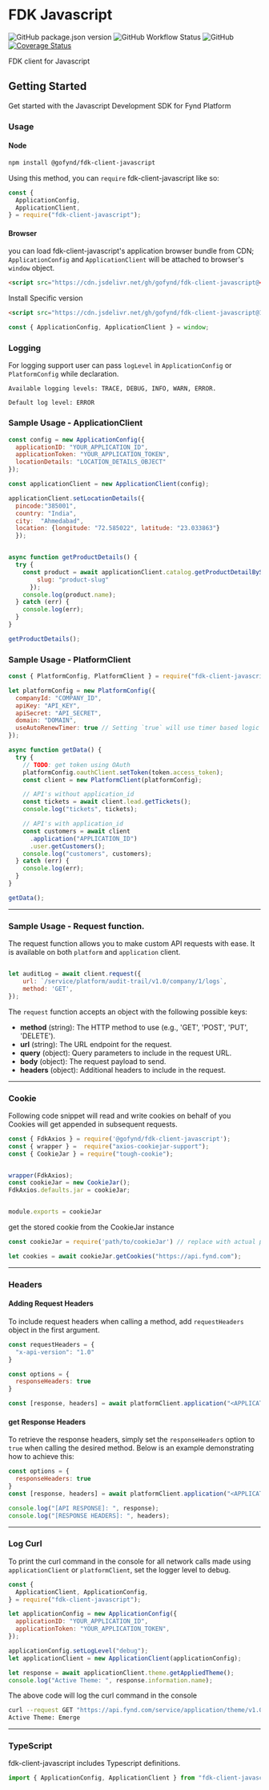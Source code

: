 # FDK Javascript

![GitHub package.json version](https://img.shields.io/github/package-json/v/gofynd/fdk-client-javascript?style=plastic)
![GitHub Workflow Status](https://img.shields.io/github/workflow/status/gofynd/fdk-client-javascript/Node.js%20CI?style=plastic)
![GitHub](https://img.shields.io/github/license/gofynd/fdk-client-javascript?style=plastic)
[![Coverage Status](https://coveralls.io/repos/github/gofynd/fdk-client-javascript/badge.svg)](https://coveralls.io/github/gofynd/fdk-client-javascript)

FDK client for Javascript

## Getting Started

Get started with the Javascript Development SDK for Fynd Platform

### Usage

#### Node

```bash
npm install @gofynd/fdk-client-javascript
```

Using this method, you can `require` fdk-client-javascript like so:

```js
const {
  ApplicationConfig,
  ApplicationClient,
} = require("fdk-client-javascript");
```

#### Browser

you can load fdk-client-javascript's application browser bundle from CDN; `ApplicationConfig` and `ApplicationClient` will be attached to browser's `window` object.

```html
<script src="https://cdn.jsdelivr.net/gh/gofynd/fdk-client-javascript@<version>/dist/application.js"></script>
```

Install Specific version

```html
<script src="https://cdn.jsdelivr.net/gh/gofynd/fdk-client-javascript@1.1.0/dist/application.js"></script>
```

```js
const { ApplicationConfig, ApplicationClient } = window;
```

### Logging

For logging support user can pass `logLevel` in `ApplicationConfig` or `PlatformConfig` while declaration.

```
Available logging levels: TRACE, DEBUG, INFO, WARN, ERROR.

Default log level: ERROR
```

### Sample Usage - ApplicationClient

```javascript
const config = new ApplicationConfig({
  applicationID: "YOUR_APPLICATION_ID",
  applicationToken: "YOUR_APPLICATION_TOKEN",
  locationDetails: "LOCATION_DETAILS_OBJECT"
});

const applicationClient = new ApplicationClient(config);

applicationClient.setLocationDetails({ 
  pincode:"385001",
  country: "India",
  city:  "Ahmedabad",
  location: {longitude: "72.585022", latitude: "23.033863"}
  });


async function getProductDetails() {
  try {
    const product = await applicationClient.catalog.getProductDetailBySlug({
        slug: "product-slug"
      });
    console.log(product.name);
  } catch (err) {
    console.log(err);
  }
}

getProductDetails();
```

### Sample Usage - PlatformClient

```javascript
const { PlatformConfig, PlatformClient } = require("fdk-client-javascript");

let platformConfig = new PlatformConfig({
  companyId: "COMPANY_ID",
  apiKey: "API_KEY", 
  apiSecret: "API_SECRET", 
  domain: "DOMAIN",
  useAutoRenewTimer: true // Setting `true` will use timer based logic to refresh the access token. With `false` will issue refresh token just before any api call when it is expired. 
});

async function getData() {
  try {
    // TODO: get token using OAuth
    platformConfig.oauthClient.setToken(token.access_token);
    const client = new PlatformClient(platformConfig);

    // API's without application_id
    const tickets = await client.lead.getTickets();
    console.log("tickets", tickets);

    // API's with application_id
    const customers = await client
      .application("APPLICATION_ID")
      .user.getCustomers();
    console.log("customers", customers);
  } catch (err) {
    console.log(err);
  }
}

getData();
```

---

### Sample Usage - Request function.
 
The request function allows you to make custom API requests with ease. It is available on both `platform` and `application` client.

```javascript

let auditLog = await client.request({
    url: `/service/platform/audit-trail/v1.0/company/1/logs`,
    method: 'GET',
});

```

The `request` function accepts an object with the following possible keys:

- **method** (string): The HTTP method to use (e.g., 'GET', 'POST', 'PUT', 'DELETE').
- **url** (string): The URL endpoint for the request.
- **query** (object): Query parameters to include in the request URL. 
- **body** (object): The request payload to send. 
- **headers** (object): Additional headers to include in the request. 

---

### Cookie

Following code snippet will read and write cookies on behalf of you <br />
Cookies will get appended in subsequent requests.

```javascript
const { FdkAxios } = require('@gofynd/fdk-client-javascript');
const { wrapper } =  require("axios-cookiejar-support");
const { CookieJar } = require("tough-cookie");


wrapper(FdkAxios);
const cookieJar = new CookieJar();
FdkAxios.defaults.jar = cookieJar;


module.exports = cookieJar
```

get the stored cookie from the CookieJar instance

```javascript
const cookieJar = require('path/to/cookieJar') // replace with actual path

let cookies = await cookieJar.getCookies("https://api.fynd.com");
```

---

### Headers

#### Adding Request Headers

To include request headers when calling a method, add `requestHeaders` object in the first argument.

```javascript
const requestHeaders = {
  "x-api-version": "1.0"
}

const options = {
  responseHeaders: true
}

const [response, headers] = await platformClient.application("<APPLICATION_ID>").theme.getAllPages({theme_id: "<THEME_ID>", requestHeaders: requestHeaders}, options);
```

#### get Response Headers

To retrieve the response headers, simply set the `responseHeaders` option to `true` when calling the desired method. Below is an example demonstrating how to achieve this:

```javascript
const options = {
  responseHeaders: true
}
const [response, headers] = await platformClient.application("<APPLICATION_ID>").theme.getAllPages({theme_id: "<THEME_ID>"}, options);

console.log("[API RESPONSE]: ", response);
console.log("[RESPONSE HEADERS]: ", headers);
```

---

### Log Curl

To print the curl command in the console for all network calls made using `applicationClient` or `platformClient`, set the logger level to debug.

```javascript
const {
  ApplicationClient, ApplicationConfig,
} = require("fdk-client-javascript");

let applicationConfig = new ApplicationConfig({
  applicationID: "YOUR_APPLICATION_ID",
  applicationToken: "YOUR_APPLICATION_TOKEN",
});

applicationConfig.setLogLevel("debug");
let applicationClient = new ApplicationClient(applicationConfig);

let response = await applicationClient.theme.getAppliedTheme(); 
console.log("Active Theme: ", response.information.name);
```

The above code will log the curl command in the console

```bash
curl --request GET "https://api.fynd.com/service/application/theme/v1.0/applied-theme" --header 'authorization: Bearer <authorization-token>' --header 'x-fp-sdk-version: 1.9.4-4' --header 'x-fp-date: 20230222T115108Z' --header 'x-fp-signature: v1.1:1e3ab3b02b5bc626e3c32a37ee844266ade02bbcbaafc28fc7a0e46a76a7a1a8'
Active Theme: Emerge
```

---

### TypeScript

fdk-client-javascript includes Typescript definitions.

```typescript
import { ApplicationConfig, ApplicationClient } from "fdk-client-javascript";
```



